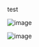 test


![image](https://user-images.githubusercontent.com/42977616/218343040-8e95e475-370a-4ec8-9152-7fa0d1f8499d.png)

![image](https://user-images.githubusercontent.com/42977616/218343100-8089f8c2-43fd-4352-a574-306a086e7a01.png)
